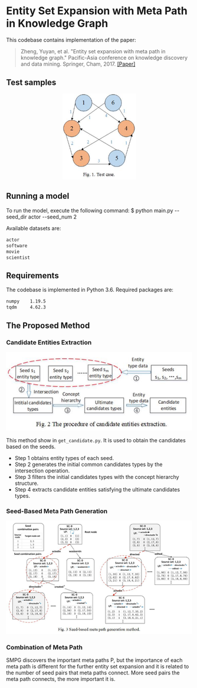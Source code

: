 # Entity Set Expansion with Meta Path in Knowledge Graph

This codebase contains implementation of the paper:
> Zheng, Yuyan, et al. "Entity set expansion with meta path in knowledge graph." 
> Pacific-Asia conference on knowledge discovery and data mining. 
> Springer, Cham, 2017.
> [[Paper]](https://link.springer.com/chapter/10.1007/978-3-319-57454-7_25)

## Test samples
<p align="center">
  <img src="https://github.com/wwf47/SMPG/blob/main/figure/testcase.jpg"/ width=200>
</p>

## Running a model
To run the model, execute the following command:
    $ python main.py --seed_dir actor --seed_num 2 
     
Available datasets are:

    actor
    software
    movie
    scientist
 
## Requirements
The codebase is implemented in Python 3.6. Required packages are:

    numpy    1.19.5
    tqdm     4.62.3
    
## The Proposed Method
### Candidate Entities Extraction
<p align="center">
  <img src="https://github.com/wwf47/SMPG/blob/main/figure/candidate.jpg"/ width=600>
</p>

This method show in `get_candidate.py`. It is used to obtain the candidates based on the seeds.
* Step 1 obtains entity types of each seed. 
* Step 2 generates the initial common candidates types by the intersection operation. 
* Step 3 filters the initial candidates types with the concept hierarchy structure. 
* Step 4 extracts candidate entities satisfying the ultimate candidates types.

### Seed-Based Meta Path Generation
<p align="center">
  <img src="https://github.com/wwf47/SMPG/blob/main/figure/path.jpg"/ width=600>
</p>  

### Combination of Meta Path

SMPG discovers the important meta paths P, but the importance of each meta path is different for the further entity set expansion and it is related to the number of seed pairs that meta paths connect. More seed pairs the meta path connects, the more important it is.
